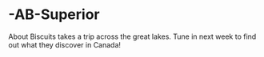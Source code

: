 # -AB-Superior
About Biscuits takes a trip across the great lakes. Tune in next week to find out what they discover in Canada!
